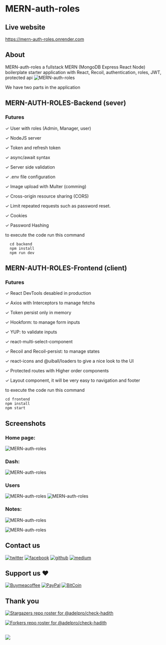 # MERN-auth-roles

## Live website

https://mern-auth-roles.onrender.com

## About

MERN-auth-roles a fullstack MERN (MongoDB Express React Node) boilerplate starter application with React, Recoil, authentication, roles, JWT, protected api
![MERN-auth-roles](https://i.imgur.com/7J6c8Rf.png)

We have two parts in the application

## MERN-AUTH-ROLES-Backend (sever)

### Futures

✓ User with roles (Admin, Manager, user)

✓ NodeJS server

✓ Token and refresh token

✓ async/await syntax 

✓ Server side validation

✓ .env file configuration

✓ Image upload with Multer (comming)

✓ Cross-origin resource sharing (CORS)

✓ Limit repeated requests such as password reset.

✓ Cookies

✓ Password Hashing


to execute the code run this command

```
  cd backend
  npm install
  npm run dev
```

## MERN-AUTH-ROLES-Frontend (client)

### Futures
✓ React DevTools desabled in production

✓ Axios with Interceptors to manage fetchs

✓ Token persist only in memory

✓ Hookform: to manage form inputs

✓ YUP: to validate inputs

✓ react-multi-select-component

✓ Recoil and Recoil-persist: to manage states

✓ react-icons and @uiball/loaders to give a nice look to the UI

✓ Protected routes with Higher order components

✓ Layout component, it will be very easy to navigation and footer

to execute the code run this command

```
cd frontend
npm install
npm start
```

## Screenshots

### Home page:

![MERN-auth-roles](https://i.imgur.com/mdgQyZl.png)

### Dash:

![MERN-auth-roles](https://i.imgur.com/gtNEg1i.png)

### Users

![MERN-auth-roles](https://i.imgur.com/om4vVoP.png)
![MERN-auth-roles](https://i.imgur.com/blwnrf2.png)

### Notes:

![MERN-auth-roles](https://i.imgur.com/H6bnSRm.png)

![MERN-auth-roles](https://i.imgur.com/08gyywr.png)

## Contact us

[![twitter][1.1]][1]
[![facebook][2.1]][2]
[![github][3.1]][3]
[![medium][6.1]][6]

## Support us ❤️

[![Buymeacoffee](https://badgen.net/badge/icon/buymeacoffee?icon=buymeacoffee&label)](https://www.buymeacoffee.com/Adel.benyahia/)
[![PayPal](https://badgen.net/badge/icon/PayPal?icon=https://simpleicons.now.sh/paypal/fff&label)](https://www.paypal.com/paypalme/adelbenyahia)
[![BitCoin](https://badgen.net/badge/icon/bitcoin?icon=bitcoin&label)](bitcoin:1PstR1HYTG8FbVRR7YZhQftYumVAURXuq7?label=Quranipfs&message=Payment%20to%20Quranipfs)

## Thank you

[![Stargazers repo roster for @adelpro/check-hadith](https://reporoster.com/stars/adelpro/MERN-auth-roles-boilerplate)](https://github.com/adelpro/MERN-auth-roles-boilerplate/stargazers)

[![Forkers repo roster for @adelpro/check-hadith](https://reporoster.com/forks/adelpro/MERN-auth-roles-boilerplate)](https://github.com/adelpro/MERN-auth-roles-boilerplate/network/members)


##

![](https://komarev.com/ghpvc/?username=adelpro&style=flat-squar&color=brightgreen)

[1.1]: http://i.imgur.com/tXSoThF.png "twitter icon with padding"
[2.1]: http://i.imgur.com/P3YfQoD.png "facebook icon with padding"
[3.1]: http://i.imgur.com/0o48UoR.png "github icon with padding"
[1]: https://www.twitter.com/adelpro
[2]: https://www.facebook.com/adel.benyahia
[3]: https://github.com/adelpro
[6]: adelpro.medium.com
[6.1]:https://i.imgur.com/tijdQEw.png "medium icon with padding"
